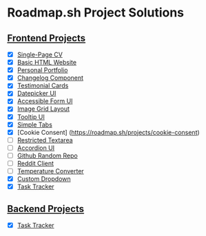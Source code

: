 # Roadmap.sh Project Solutions

## [Frontend Projects](https://roadmap.sh/frontend)

- [x] [Single-Page CV](https://roadmap.sh/projects/single-page-cv)
- [x] [Basic HTML Website](https://roadmap.sh/projects/basic-html-website)
- [x] [Personal Portfolio](https://roadmap.sh/projects/portfolio-website)
- [x] [Changelog Component](https://roadmap.sh/projects/changelog-component)
- [x] [Testimonial Cards](https://roadmap.sh/projects/testimonial-cards)
- [x] [Datepicker UI](https://roadmap.sh/projects/datepicker-ui)
- [x] [Accessible Form UI](https://roadmap.sh/projects/accessible-form-ui)
- [x] [Image Grid Layout](https://roadmap.sh/projects/image-grid)
- [x] [Tooltip UI](https://roadmap.sh/projects/tooltip-ui)
- [x] [Simple Tabs](https://roadmap.sh/projects/simple-tabs)
- [x] [Cookie Consent] (https://roadmap.sh/projects/cookie-consent)
- [ ] [Restricted Textarea](https://roadmap.sh/projects/restricted-textarea)
- [ ] [Accordion UI](https://roadmap.sh/projects/accordion-ui)
- [ ] [Github Random Repo](https://roadmap.sh/projects/github-random-repo)
- [ ] [Reddit Client](https://roadmap.sh/projects/reddit-client)
- [ ] [Temperature Converter](https://roadmap.sh/projects/temperature-converter)
- [x] [Custom Dropdown](https://roadmap.sh/projects/custom-dropdown)
- [x] [Task Tracker](https://roadmap.sh/projects/task-tracker-js)

## [Backend Projects](https://roadmap.sh/backend)

- [x] [Task Tracker](https://roadmap.sh/projects/task-tracker)
